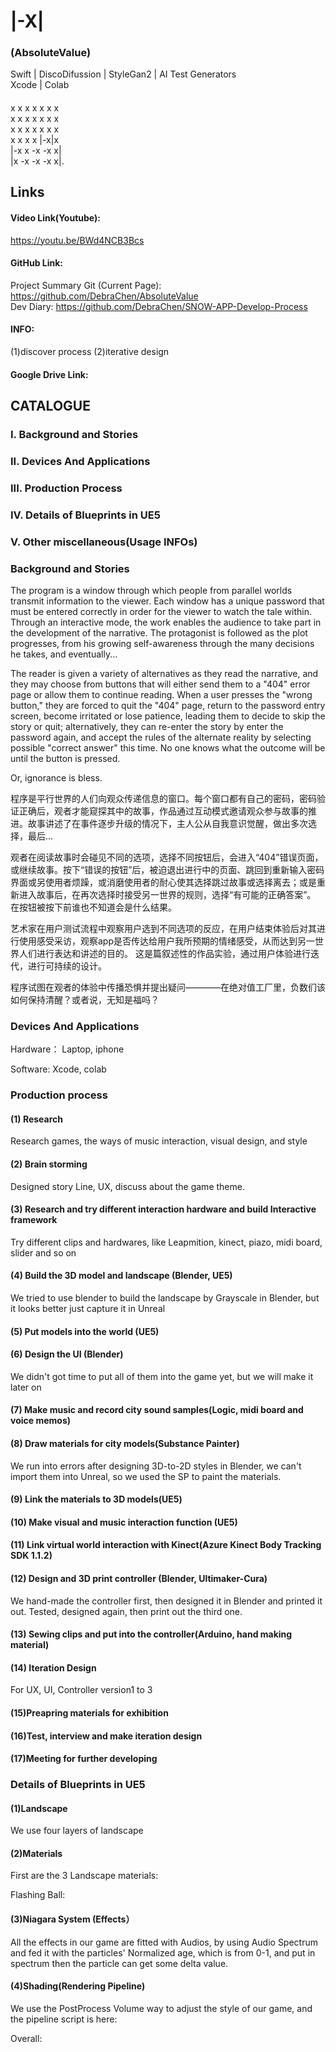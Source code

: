 #   |-X|
### (AbsoluteValue)  
  
Swift | DiscoDifussion | StyleGan2 | AI Test Generators  
Xcode | Colab  
  
#### 
x x x x x x x  
x x x x x x x  
x x x x x x x  
x x x x |-x|x  
|-x x -x -x x|  
|x -x -x -x x|. 
  
  
    
     
      
## Links

#### Video Link(Youtube):
https://youtu.be/BWd4NCB3Bcs  

  

#### GitHub Link:
  
Project Summary Git (Current Page): https://github.com/DebraChen/AbsoluteValue  
Dev Diary: https://github.com/DebraChen/SNOW-APP-Develop-Process  

#### INFO:

(1)discover process
(2)iterative design

#### Google Drive Link:




## CATALOGUE

### I. Background and Stories

### II. Devices And Applications

### III. Production Process

### IV. Details of Blueprints in UE5

### V. Other miscellaneous(Usage INFOs)

### Background and Stories

The program is a window through which people from parallel worlds transmit information to the viewer. Each window has a unique password that must be entered correctly in order for the viewer to watch the tale within. Through an interactive mode, the work enables the audience to take part in the development of the narrative. The protagonist is followed as the plot progresses, from his growing self-awareness through the many decisions he takes, and eventually...

The reader is given a variety of alternatives as they read the narrative, and they may choose from buttons that will either send them to a "404" error page or allow them to continue reading. When a user presses the "wrong button," they are forced to quit the "404" page, return to the password entry screen, become irritated or lose patience, leading them to decide to skip the story or quit; alternatively, they can re-enter the story by enter the password again, and accept the rules of the alternate reality by selecting possible "correct answer" this time. No one knows what the outcome will be until the button is pressed. 

Or, ignorance is bless.   
   
程序是平行世界的人们向观众传递信息的窗口。每个窗口都有自己的密码，密码验证正确后，观者才能窥探其中的故事，作品通过互动模式邀请观众参与故事的推进。故事讲述了在事件逐步升级的情况下，主人公从自我意识觉醒，做出多次选择，最后... 

观者在阅读故事时会碰见不同的选项，选择不同按钮后，会进入“404”错误页面，或继续故事。按下“错误的按钮”后，被迫退出进行中的页面、跳回到重新输入密码界面或另使用者烦躁，或消磨使用者的耐心使其选择跳过故事或选择离去；或是重新进入故事后，在再次选择时接受另一世界的规则，选择“有可能的正确答案”。 在按钮被按下前谁也不知道会是什么结果。 
  
艺术家在用户测试流程中观察用户选到不同选项的反应，在用户结束体验后对其进行使用感受采访，观察app是否传达给用户我所预期的情绪感受，从而达到另一世界人们进行表达和讲述的目的。  这是篇叙述性的作品实验，通过用户体验进行迭代，进行可持续的设计。

程序试图在观者的体验中传播恐惧并提出疑问————在绝对值工厂里，负数们该如何保持清醒？或者说，无知是福吗？ 


   
  

### Devices And Applications

Hardware： Laptop, iphone  

Software:  Xcode, colab  

### Production process

#### (1)  Research

Research games, the ways of music interaction, visual design, and style

#### (2)  Brain storming

Designed story Line, UX, discuss about the game theme.

#### (3)  Research and try different interaction hardware and build Interactive framework

Try different clips and hardwares, like Leapmition, kinect, piazo, midi board, slider and so on

#### (4)  Build the 3D model and landscape (Blender, UE5)

We tried to use blender to build the landscape by Grayscale in Blender, but it looks better just capture it in Unreal

#### (5)  Put models into the world (UE5)

#### (6)  Design the UI (Blender)

We didn't got time to put all of them into the game yet, but we will make it later on

#### (7)  Make music and record city sound samples(Logic, midi board and voice memos)

#### (8)  Draw materials for city models(Substance Painter)

We run into errors after designing 3D-to-2D styles in Blender, we can't import them into Unreal, so we used the SP to paint the materials.

#### (9)  Link the materials to 3D models(UE5)

#### (10) Make visual and music interaction function (UE5)

#### (11) Link virtual world interaction with Kinect(Azure Kinect Body Tracking SDK 1.1.2)

#### (12) Design and 3D print controller (Blender, Ultimaker-Cura)

We hand-made the controller first, then designed it in Blender and printed it out. Tested, designed again, then print out the third one.

#### (13) Sewing clips and put into the controller(Arduino, hand making material)

#### (14) Iteration Design

For UX, UI, Controller version1 to 3

#### (15)Preapring materials for exhibition

#### (16)Test, interview and make iteration design

#### (17)Meeting for further developing

### Details of Blueprints in UE5

#### (1)Landscape

We use four layers of landscape


#### (2)Materials

First are the 3 Landscape materials:



Flashing Ball:



#### (3)Niagara System (Effects）

All the effects in our game are fitted with Audios, by using Audio Spectrum and fed it with the particles' Normalized age, which is from 0-1, and put in spectrum then the particle can get some delta value.


#### (4)Shading(Rendering Pipeline)

We use the PostProcess Volume way to adjust the style of our game, and the pipeline script is here:

Overall:

